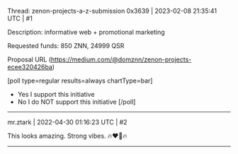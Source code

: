 Thread: zenon-projects-a-z-submission
0x3639 | 2023-02-08 21:35:41 UTC | #1

Description: informative web + promotional marketing

Requested funds:
850 ZNN, 24999 QSR

Proposal URL (https://medium.com/@domznn/zenon-projects-ecee320426ba)

[poll type=regular results=always chartType=bar]
* Yes I support this initiative
* No I do NOT support this initiative
[/poll]

-------------------------

mr.ztark | 2022-04-30 01:16:23 UTC | #2

This looks amazing. Strong vibes. 🔥❤️‍🔥🔥

-------------------------

